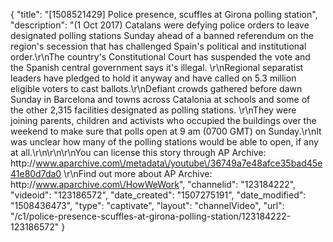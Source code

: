 {
    "title": "[1508521429] Police presence, scuffles at Girona polling station",
    "description": "(1 Oct 2017) Catalans were defying police orders to leave designated polling stations Sunday ahead of a banned referendum on the region's secession that has challenged Spain's political and institutional order.\r\nThe country's Constitutional Court has suspended the vote and the Spanish central government says it's illegal. \r\nRegional separatist leaders have pledged to hold it anyway and have called on 5.3 million eligible voters to cast ballots.\r\nDefiant crowds gathered before dawn Sunday in Barcelona and towns across Catalonia at schools and some of the other 2,315 facilities designated as polling stations. \r\nThey were joining parents, children and activists who occupied the buildings over the weekend to make sure that polls open at 9 am (0700 GMT) on Sunday.\r\nIt was unclear how many of the polling stations would be able to open, if any at all.\r\n\r\n\r\nYou can license this story through AP Archive: http:\/\/www.aparchive.com\/metadata\/youtube\/36749a7e48afce35bad45e41e80d7da0 \r\nFind out more about AP Archive: http:\/\/www.aparchive.com\/HowWeWork",
    "channelid": "123184222",
    "videoid": "123186572",
    "date_created": "1507275191",
    "date_modified": "1508436473",
    "type": "captivate",
    "layout": "channelVideo",
    "url": "\/c1\/police-presence-scuffles-at-girona-polling-station\/123184222-123186572"
}